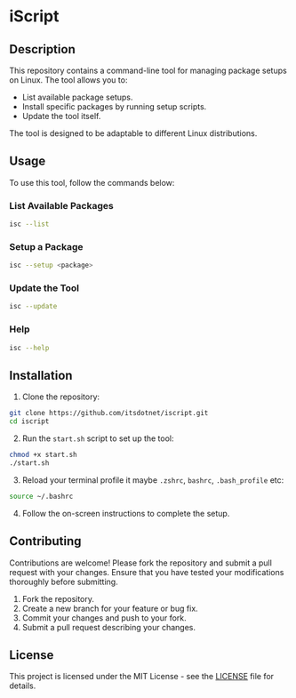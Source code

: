 # iScript

## Description

This repository contains a command-line tool for managing package setups on Linux. The tool allows you to:

- List available package setups.
- Install specific packages by running setup scripts.
- Update the tool itself.

The tool is designed to be adaptable to different Linux distributions.

## Usage

To use this tool, follow the commands below:

### List Available Packages

```bash
isc --list
```

### Setup a Package

```bash
isc --setup <package>
```

### Update the Tool

```bash
isc --update
```

### Help
```bash
isc --help
```

## Installation

1. Clone the repository:

```bash
git clone https://github.com/itsdotnet/iscript.git
cd iscript
```

2. Run the `start.sh` script to set up the tool:

```bash
chmod +x start.sh
./start.sh
```

3. Reload your terminal profile it maybe `.zshrc`, `bashrc`, `.bash_profile` etc:

```bash
source ~/.bashrc
```

4. Follow the on-screen instructions to complete the setup.

## Contributing

Contributions are welcome! Please fork the repository and submit a pull request with your changes. Ensure that you have tested your modifications thoroughly before submitting.

1. Fork the repository.
2. Create a new branch for your feature or bug fix.
3. Commit your changes and push to your fork.
4. Submit a pull request describing your changes.

## License

This project is licensed under the MIT License - see the [LICENSE](LICENSE) file for details.
